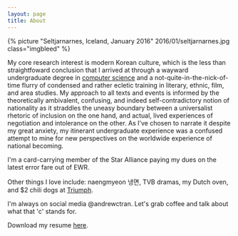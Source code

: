 ```yaml
---
layout: page
title: About
---
```


{% picture "Seltjarnarnes, Iceland, January 2016" 2016/01/seltjarnarnes.jpg class="imgbleed" %}

My core research interest is modern Korean culture, which is the less than straightfoward conclusion that I arrived at through a wayward undergraduate degree in [computer science](https://drewtran.com/cabinporn) and a not-quite-in-the-nick-of-time flurry of condensed and rather ecletic training in literary, ethnic, film, and area studies. My approach to all texts and events is informed by the theoretically ambivalent, confusing, and indeed self-contradictory notion of nationality as it straddles the uneasy boundary between a universalist rhetoric of inclusion on the one hand, and actual, lived experiences of negotiation and intolerance on the other. As I’ve chosen to narrate it despite my great anxiety, my itinerant undergraduate experience was a confused attempt to mine for new perspectives on the worldwide experience of national becoming. 

I'm a card-carrying member of the Star Alliance paying my dues on the latest error fare out of EWR.

Other things I love include: naengmyeon 냉면, TVB dramas, my Dutch oven, and $2 chili dogs at [Triumph](http://www.triumphbrewing.com/princeton/).

I'm always on social media @andrewctran. Let's grab coffee and talk about what that 'c' stands for.

Download my resume [here](./resume.pdf).
